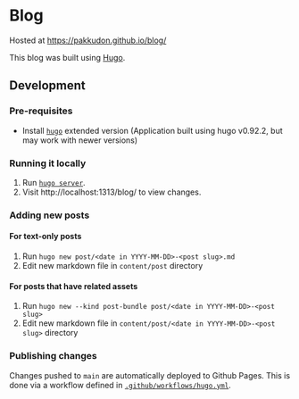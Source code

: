 # Blog

Hosted at https://pakkudon.github.io/blog/

This blog was built using [Hugo](https://gohugo.io/).

## Development
### Pre-requisites
- Install [`hugo`](https://gohugo.io/installation/) extended version (Application built using hugo v0.92.2, but may work with newer versions)

### Running it locally
1. Run [`hugo server`](https://gohugo.io/commands/hugo_server/).
2. Visit http://localhost:1313/blog/ to view changes.

### Adding new posts
#### For text-only posts
1. Run `hugo new post/<date in YYYY-MM-DD>-<post slug>.md`
2. Edit new markdown file in `content/post` directory

#### For posts that have related assets
1. Run `hugo new --kind post-bundle post/<date in YYYY-MM-DD>-<post slug>`
2. Edit new markdown file in `content/post/<date in YYYY-MM-DD>-<post slug>` directory

### Publishing changes
Changes pushed to `main` are automatically deployed to Github Pages. This is done via a workflow defined in [`.github/workflows/hugo.yml`](.github/workflows/hugo.yml).
